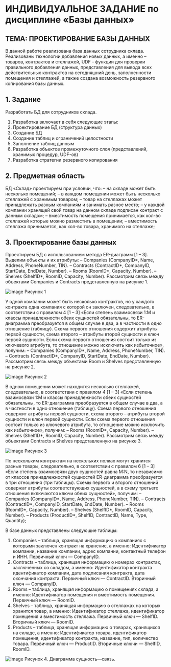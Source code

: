 # ИНДИВИДУАЛЬНОЕ ЗАДАНИЕ по дисциплине «Базы данных»
## ТЕМА: ПРОЕКТИРОВАНИЕ БАЗЫ ДАННЫХ

В данной работе реализована база данных сотрудника склада. 
Реализованы технологии добавления новых данных, а именно – товаров, контрактов и стеллажей, UDF - функции для проверки правильного добавления данных, представления для вывода всех действительных контрактов на сегодняшний день, заполненности помещения и стеллажей, а также создана возможность резервного копирования базы данных.

## 1.	Задание

Разработать БД для сотрудников склада.
1.	Разработка включает в себя следующие этапы:
2.	Проектирование БД (структура данных)
3.	Создание БД
4.	Создание таблиц и ограничений целостности
5.	Заполнение таблиц данным
6.	Разработка объектов промежуточного слоя (представлений, хранимых процедур, UDF-ов)
7.	Разработка стратегии резервного копирования

## 2.	Предметная область

БД «Склад» проектируем при условии, что:
–  на складе может быть несколько помещений;
– в каждом помещении может быть несколько стеллажей с хранимым товаром;
– товар на стеллажах может принадлежать разным компаниям и занимать разное место;
– у каждой компании хранящей свой товар на данном складе подписан контракт с данным складом;
– вместимость помещения принимается, как кол-во стеллажей которые можно разместить в помещении;
– вместимость стеллажа принимается, как кол-во товара, хранимого на стеллаже;

## 3.	Проектирование базы данных

Проектируем БД с использованием метода ER-диаграмм [1 – 3]. Выделим объекты и их атрибуты:
–  Companies (CompanyID*, Name, Address, PhoneNumber, TIN).
–  Contracts (ContractID*, CompanyID, StartDate, EndDate, Number).
–  Rooms (RoomID*, Capacity, Number).
–  Shelves (ShelfID*, RoomID, Capacity, Number).
Рассмотрим связь между объектами Companies и Contracts представленную на рисунке 1.

![image](https://github.com/user-attachments/assets/fd8a0b43-c3fd-4f48-b7b2-496b7cd8e82e)
Рисунок 1

 У одной компании может быть несколько контрактов, но у каждого контракта одна компания с которой он заключен, следовательно, в соответствии с правилом 4 [1 – 3] «Если степень взаимосвязи 1:M и классы принадлежности обеих сущностей обязательны, то ER-диаграмма преобразуется в общем случае в два, а в частности в одно отношение (таблицу). Схема первого отношения содержит атрибуты первой сущности, схема второго – атрибуты второй сущности и ключ первой сущности. Если схема первого отношения состоит только из ключевого атрибута, то отношение можно исключить как избыточное», получим:
–  Companies (CompanyID*, Name, Address, PhoneNumber, TIN).
–  Contracts (ContractID*, CompanyID, StartDate, EndDate, Number).
Рассмотрим связь между объектами Room и Shelves представленную на рисунке 2.

 ![image](https://github.com/user-attachments/assets/1bcd9813-6358-459d-9e73-7c2ba8d34178)
Рисунок 2

В одном помещении может находится несколько стеллажей, следовательно, в соответствии с правилом 4 [1 – 3] «Если степень взаимосвязи 1:M и классы принадлежности обеих сущностей обязательны, то ER-диаграмма преобразуется в общем случае в два, а в частности в одно отношение (таблицу). Схема первого отношения содержит атрибуты первой сущности, схема второго – атрибуты второй сущности и ключ первой сущности. Если схема первого отношения состоит только из ключевого атрибута, то отношение можно исключить как избыточное», получим:
–  Rooms (RoomID*, Capacity, Number).
–  Shelves (ShelfID*, RoomID, Capacity, Number).
Рассмотрим связь между объектами Contracts и Shelves представленную на рисунке 3.

 ![image](https://github.com/user-attachments/assets/9ad18885-4cba-4adf-8fc3-0cd830d76654)
Рисунок 3

По нескольким контрактам на нескольких полках могут хранится разные товары, следовательно, в соответствии с правилом 6 [1 – 3] «Если степень взаимосвязи двух сущностей равна M:N, то независимо от классов принадлежностей сущностей ER-диаграмма преобразуется в три отношения (три таблицы). Схемы первого и второго отношений содержат атрибуты соответствующих сущностей, а в схему третьего отношения включаются ключи обеих сущностей», получим:
–  Companies (CompanyID*, Name, Address, PhoneNumber, TIN).
–  Contracts (ContractID*, CompanyID, StartDate, EndDate, Number).
–  Rooms (RoomID*, Capacity, Number).
–  Shelves (ShelfID*, RoomID, Capacity, Number).
– Products (ProductID*, ShelfID, ContractID, Name, Type, Quantity);

В базе данных представлены следующие таблицы:
1.	Companies – таблица, хранящая информацию о компаниях с которыми заключен контракт на хранение, а именно: Идентификатор компании, название компании, адрес компании, контактный телефон и ИНН. Первичный ключ — CompanyID.
2.	Contracts  – таблица, хранящая информацию о номерах контрактах, заключенных со складом, а именно: Идентификатор контракта идентификатор компании, дата подписания контракта, дата окончания контракта. Первичный ключ — ContractID. Вторичный ключ — CompanyID.
3.	Rooms – таблица, хранящая информацию о помещениях склада, а именно: Идентификатор помещения и вместимость помещения. Первичный ключ — RoomID. 
4.	Shelves – таблица, хранящая информацию о стеллажах на которых хранится товар, а именно: Идентификатор стеллажа, идентификатор помещения и вместимость стеллажа. Первичный ключ — ShelfID. Вторичный ключ — RoomID.
5.	Products  –  таблица, хранящая информацию о товарах, хранящихся на складе, а именно: Идентификатор товара, идентификатор помещения, идентификатор контракта, название, тип, количество товара. Первичный ключ — ProductID. Вторичные ключи — ShelfID, RoomID.

![image](https://github.com/user-attachments/assets/02db77ca-f12e-44bd-b5f6-ba48487bd93f)
Рисунок 4. Диаграмма сущность—связь.

